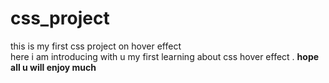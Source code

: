 # css_project
this is my first css project on hover effect
<br>
here i am introducing with u my first learning about css hover effect .
<b>hope all u will enjoy much

